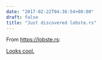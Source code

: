```yaml
---
date: "2017-02-22T04:36:54+00:00"
draft: false
title: "Just discovered lobste.rs"
---
```

From https://lobste.rs:

[Looks cool.](https://lobste.rs)

